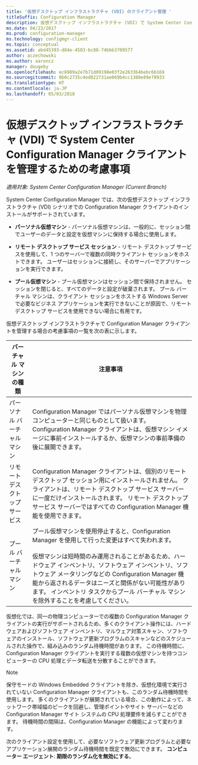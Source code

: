 ```yaml
---
title: '仮想デスクトップ インフラストラクチャ (VDI) のクライアント管理 '
titleSuffix: Configuration Manager
description: 仮想デスクトップ インフラストラクチャ (VDI) で System Center Configuration Manager クライアントを管理します。
ms.date: 04/23/2017
ms.prod: configuration-manager
ms.technology: configmgr-client
ms.topic: conceptual
ms.assetid: abd45393-d84e-4583-bc80-74bbb3709577
author: aczechowski
ms.author: aaroncz
manager: dougeby
ms.openlocfilehash: ec8989a2e7b71d09198e03f2e263364bebc6b169
ms.sourcegitcommit: 0b0c2735c4ed822731ae069b4cc1380e89e78933
ms.translationtype: HT
ms.contentlocale: ja-JP
ms.lasthandoff: 05/03/2018
---
```

# <a name="considerations-for-managing-system-center-configuration-manager-clients--in-a-virtual-desktop-infrastructure-vdi"></a>仮想デスクトップ インフラストラクチャ (VDI) で System Center Configuration Manager クライアントを管理するための考慮事項

*適用対象: System Center Configuration Manager (Current Branch)*

System Center Configuration Manager では、次の仮想デスクトップ インフラストラクチャ (VDI) シナリオでの Configuration Manager クライアントのインストールがサポートされています。  

-   **パーソナル仮想マシン** - パーソナル仮想マシンは、一般的に、セッション間でユーザーのデータと設定を仮想マシンに保持する場合に使用します。  

-   **リモート デスクトップ サービス セッション** - リモート デスクトップ サービスを使用して、1 つのサーバーで複数の同時クライアント セッションをホストできます。 ユーザーはセッションに接続し、そのサーバーでアプリケーションを実行できます。  

-   **プール仮想マシン** - プール仮想マシンはセッション間で保持されません。 セッションを閉じると、すべてのデータと設定が破棄されます。 プール バーチャル マシンは、クライアント セッションをホストする Windows Server で必要なビジネス アプリケーションを実行できないことが原因で、リモート デスクトップ サービスを使用できない場合に有用です。  

 仮想デスクトップ インフラストラクチャで Configuration Manager クライアントを管理する場合の考慮事項の一覧を次の表に示します。  

|バーチャル マシンの種類|注意事項|  
|--------------------------|--------------------|  
|パーソナル バーチャル マシン|Configuration Manager ではパーソナル仮想マシンを物理コンピューターと同じものとして扱います。 Configuration Manager クライアントは、仮想マシン イメージに事前インストールするか、仮想マシンの事前準備の後に展開できます。|  
|リモート デスクトップ サービス|Configuration Manager クライアントは、個別のリモート デスクトップ セッション用にインストールされません。 クライアントは、リモート デスクトップ サービス サーバーに一度だけインストールされます。 リモート デスクトップ サービス サーバーではすべての Configuration Manager 機能を使用できます。|  
|プール バーチャル マシン|プール仮想マシンを使用停止すると、Configuration Manager を使用して行った変更はすべて失われます。<br /><br /> 仮想マシンは短時間のみ運用されることがあるため、ハードウェア インベントリ、ソフトウェア インベントリ、ソフトウェア メータリングなどの Configuration Manager 機能から返されるデータはニーズと関係がない可能性があります。 インベントリ タスクからプール バーチャル マシンを除外することを考慮してください。|  

 仮想化では、同一の物理コンピューターでの複数の Configuration Manager クライアントの実行がサポートされるため、多くのクライアント操作には、ハードウェアおよびソフトウェア インベントリ、マルウェア対策スキャン、ソフトウェアのインストール、ソフトウェア更新プログラムのスキャンなどのスケジュールされた操作で、組み込みのランダム待機時間があります。 この待機時間に、Configuration Manager クライアントを実行する複数の仮想マシンを持つコンピューターの CPU 処理とデータ転送を分散することができます。  

> [!NOTE]  
>  保守モードの Windows Embedded クライアントを除き、仮想化環境で実行されていない Configuration Manager クライアントも、このランダム待機時間を使用します。 多くのクライアントが展開されている場合、この動作によって、ネットワーク帯域幅のピークを回避し、管理ポイントやサイト サーバーなどの Configuration Manager サイト システムの CPU 処理要件を減らすことができます。 待機時間の間隔は、Configuration Manager の機能によって変わります。  
>   
>  次のクライアント設定を使用して、必要なソフトウェア更新プログラムと必要なアプリケーション展開のランダム待機時間を既定で無効にできます。 **コンピューター エージェント**: **期限のランダム化を無効にする**。
